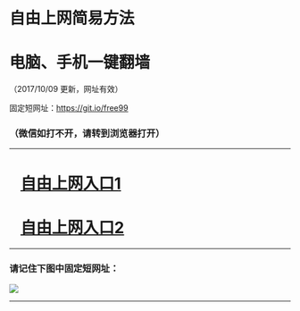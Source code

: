 ﻿# 自由上网简易方法

# 电脑、手机一键翻墙

（2017/10/09 更新，网址有效）

固定短网址：https://git.io/free99

### （微信如打不开，请转到浏览器打开）


***





# &nbsp;&nbsp; <a href="http://ft197729522.fwq-tz-1001.info/fwqtz01.html?t=10090013452 " target="_blank">自由上网入口1</a>
# &nbsp;&nbsp; <a href="http://ft2443216946.fwq-tz-1002.info/fwqtz02.html?t=100900126985 " target="_blank">自由上网入口2</a>
***

### 请记住下图中固定短网址：

<img src="https://s3-us-west-2.amazonaws.com/fwq-1001/yjfq-20170905okok.png" /> 


***

